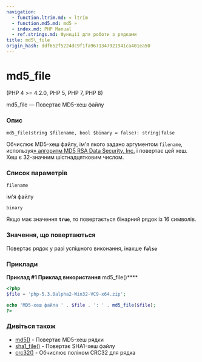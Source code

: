 ```yaml
---
navigation:
  - function.ltrim.md: « ltrim
  - function.md5.md: md5 »
  - index.md: PHP Manual
  - ref.strings.md: Функції для роботи з рядками
title: md5\_file
origin_hash: ddf652f5224dc9f1fa9671347921941ca401ea50
---
```

# md5\_file

(PHP 4 >= 4.2.0, PHP 5, PHP 7, PHP 8)

md5\_file — Повертає MD5-хеш файлу

### Опис

```methodsynopsis
md5_file(string $filename, bool $binary = false): string|false
```

Обчислює MD5-хеш файлу, ім'я якого задано аргументом `filename`, используя[» алгоритм MD5 RSA Data Security, Inc.](http://www.faqs.org/rfcs/rfc1321) і повертає цей хеш. Хеш є 32-значним шістнадцятковим числом.

### Список параметрів

`filename`

ім'я файлу

`binary`

Якщо має значення **`true`**, то повертається бінарний рядок із 16 символів.

### Значення, що повертаються

Повертає рядок у разі успішного виконання, інакше **`false`**

### Приклади

**Приклад #1 Приклад використання** md5\_file()\*\*\*\*

```php
<?php
$file = 'php-5.3.0alpha2-Win32-VC9-x64.zip';

echo 'MD5-хеш файла ' . $file . ': ' . md5_file($file);
?>
```

### Дивіться також

-   [md5()](function.md5.md) \- Повертає MD5-хеш рядки
-   [sha1\_file()](function.sha1-file.md) \- Повертає SHA1-хеш файлу
-   [crc32()](function.crc32.md) \- Обчислює поліном CRC32 для рядка
